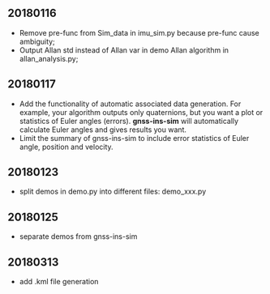 ## 20180116

- Remove pre-func from Sim_data in imu_sim.py because pre-func cause ambiguity;
- Output Allan std instead of Allan var in demo Allan algorithm in allan_analysis.py;

## 20180117

- Add the functionality of automatic associated data generation. For example, your algorithm outputs only quaternions, but you want a plot or statistics of Euler angles (errors). **gnss-ins-sim** will automatically calculate Euler angles and gives results you want.
- Limit the summary of gnss-ins-sim to include error statistics of Euler angle, position and velocity.

## 20180123

- split demos in demo.py into different files: demo_xxx.py

## 20180125

- separate demos from gnss-ins-sim

## 20180313

- add .kml file generation
